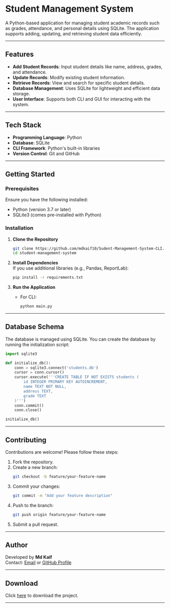 
# Student Management System

A Python-based application for managing student academic records such as grades, attendance, and personal details using SQLite. The application supports adding, updating, and retrieving student data efficiently.

---

## Features

- **Add Student Records**: Input student details like name, address, grades, and attendance.
- **Update Records**: Modify existing student information.
- **Retrieve Records**: View and search for specific student details.
- **Database Management**: Uses SQLite for lightweight and efficient data storage.
- **User Interface**: Supports both CLI and GUI for interacting with the system.

---

## Tech Stack

- **Programming Language**: Python
- **Database**: SQLite
- **CLI Framework**: Python's built-in libraries
- **Version Control**: Git and GitHub

---

## Getting Started

### Prerequisites

Ensure you have the following installed:
- Python (version 3.7 or later)
- SQLite3 (comes pre-installed with Python)

### Installation

1. **Clone the Repository**
   ```bash
   git clone https://github.com/mdkaif10/Sudent-Management-System-CLI.git
   cd student-management-system
   ```

2. **Install Dependencies**  
   If you use additional libraries (e.g., Pandas, ReportLab):
   ```bash
   pip install -r requirements.txt
   ```

3. **Run the Application**
   - For CLI:
     ```bash
     python main.py
     ```

---

## Database Schema

The database is managed using SQLite. You can create the database by running the initialization script:
```python
import sqlite3

def initialize_db():
    conn = sqlite3.connect('students.db')
    cursor = conn.cursor()
    cursor.execute('''CREATE TABLE IF NOT EXISTS students (
        id INTEGER PRIMARY KEY AUTOINCREMENT,
        name TEXT NOT NULL,
        address TEXT,
        grade TEXT
    )''')
    conn.commit()
    conn.close()

initialize_db()
```

---
## Contributing

Contributions are welcome! Please follow these steps:

1. Fork the repository.
2. Create a new branch:
   ```bash
   git checkout -b feature/your-feature-name
   ```
3. Commit your changes:
   ```bash
   git commit -m "Add your feature description"
   ```
4. Push to the branch:
   ```bash
   git push origin feature/your-feature-name
   ```
5. Submit a pull request.


---

## Author

Developed by **Md Kaif**  
Contact: [Email](mailto:md.71.kaif@gmail.com) or [GitHub Profile](https://github.com/mdkaif10)

---

## Download

Click [here](https://github.com/mdkaif10/Sudent-Management-System-CLI/archive/refs/heads/main.zip) to download the project.

---
